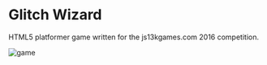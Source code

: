 # Glitch Wizard

HTML5 platformer game written for the js13kgames.com 2016 competition.

![game](http://i.imgur.com/0PDRR4x.jpg)
